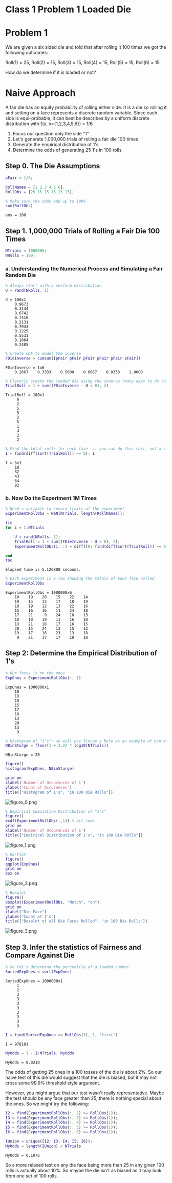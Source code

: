 
# Class 1 Problem 1 Loaded Die
# Problem 1

We are given a six sided die and told that after rolling it 100 times we got the following outcomes:


Roll(1) = 25, Roll(2) = 15, Roll(3) = 15, Roll(4) = 15, Roll(5) = 15, Roll(6) = 15.


How do we determine if it is loaded or not?

# Naive Approach

A fair die has an equity probability of rolling either side. It is a die so rolling it and setting on a face represents a discrete random variable. Since each side is equi\-probable, it can best be describes by a uniform discrete distribution with f(x, x={1,2,3,4,5,6}) = 1/6

1.  Focus our question only the side "1"
2. Let's generate 1,000,000 trials of rolling a fair die 100 times
3. Generate the empirical distribution of 1's
4. Determine the odds of generating 25 1's in 100 rolls
## Step 0. The Die Assumptions
```matlab
pFair = 1/6;

RollNames = [1 2 3 4 5 6];
RollObs = [25 15 15 15 15 15];

% Make sure the odds add up to 100%
sum(RollObs)
```

```matlabTextOutput
ans = 100
```
## Step 1. 1,000,000 Trials of Rolling a Fair Die 100 Times
```matlab
NTrials = 1000000;
NRolls = 100;
```
### a. Understanding the Numerical Process and Simulating a Fair Random Die
```matlab
% Always start with a uniform distribution
U = rand(NRolls, 1)
```

```matlabTextOutput
U = 100x1
    0.9673
    0.3144
    0.6742
    0.7410
    0.2131
    0.7943
    0.1225
    0.5531
    0.1864
    0.2485

```

```matlab
% Create CDF to model the inverse
FDieInverse = cumsum([pFair pFair pFair pFair pFair pFair])
```

```matlabTextOutput
FDieInverse = 1x6
    0.1667    0.3333    0.5000    0.6667    0.8333    1.0000

```

```matlab
% Cleverly create the loaded die using the inverse (many ways to do this)
TrialRoll = 1 + sum((FDieInverse - U < 0), 2)
```

```matlabTextOutput
TrialRoll = 100x1
     6
     2
     5
     5
     2
     5
     1
     4
     2
     2

```

```matlab
% Find the total rolls for each fase ... you can do this sort, not a slow for loop
I = find(diff(sort(TrialRoll)) ~= 0); I
```

```matlabTextOutput
I = 5x1
    18
    32
    43
    64
    82

```
### b. Now Do the Experiment 1M Times
```matlab
% Need a variable to record trails of the experiment
ExperimentRollObs = NaN(NTrials, length(RollNames));

tic
for i = 1:NTrials

    U = rand(NRolls, 1);
    TrialRoll = 1 + sum((FDieInverse - U < 0), 2);
    ExperimentRollObs(i, :) = diff([0; find(diff(sort(TrialRoll)) ~= 0); 100]');

end
toc
```

```matlabTextOutput
Elapsed time is 5.126808 seconds.
```

```matlab
% Each experiment is a row showing the totals of each face rolled
ExperimentRollObs
```

```matlabTextOutput
ExperimentRollObs = 1000000x6
    10    19    20    15    22    14
    19    14    13    17    18    19
    18    19    12    13    22    16
    15    16    16    11    24    18
    17    21     9    24    16    13
    18    18    19    11    16    18
    13    21    18    17    16    15
    20    15    24    13    15    13
    13    17    16    23    13    18
     9    21    17    17    18    18

```
## Step 2: Determine the Empirical Distribution of 1's
```matlab
% Our focus is on the ones
ExpOnes = ExperimentRollObs(:, 1)
```

```matlabTextOutput
ExpOnes = 1000000x1
    10
    19
    18
    15
    17
    18
    13
    20
    13
     9

```

```matlab
% Histogram of "1's": we will use Sturge's Rule as an example of bin width calculation
NBinSturge = floor(1 + 3.22 * log10(NTrials))
```

```matlabTextOutput
NBinSturge = 20
```

```matlab
figure()
histogram(ExpOnes, NBinSturge)

grid on
xlabel('Number of Occurences of 1')
ylabel('Count of Occurences')
title(["Histogram of 1's", "in 100 Die Rolls"])
```

![figure_0.png](Class_1_Problem_1_Loaded_Die_media/figure_0.png)

```matlab
% Empirical Cumulative Distribution of "1's"
figure()
ecdf(ExperimentRollObs(:,1)) % all rows
grid on
xlabel('Number of Occurences of 1')
title(["Empirical Distribution of 1's", "in 100 Die Rolls"])
```

![figure_1.png](Class_1_Problem_1_Loaded_Die_media/figure_1.png)

```matlab
% QQ-Plot
figure()
qqplot(ExpOnes)
grid on
box on
```

![figure_2.png](Class_1_Problem_1_Loaded_Die_media/figure_2.png)

```matlab
% Boxplot
figure()
boxplot(ExperimentRollObs, "Notch", "on")
grid on
xlabel("Die Face")
ylabel("Count of 1's")
title(["Boxplot of all Die Faces Rolled", "in 100 Die Rolls"])
```

![figure_3.png](Class_1_Problem_1_Loaded_Die_media/figure_3.png)
## Step 3. Infer the statistics of Fairness and Compare Against Die
```matlab
% So let's determine the percentile of a loaded number
SortedExpOnes = sort(ExpOnes)
```

```matlabTextOutput
SortedExpOnes = 1000000x1
     1
     2
     3
     3
     3
     3
     3
     3
     3
     3

```

```matlab
I = find(SortedExpOnes >= RollObs(1), 1, "first")
```

```matlabTextOutput
I = 978181
```

```matlab
MyOdds = 1 - I/NTrials; MyOdds
```

```matlabTextOutput
MyOdds = 0.0218
```

The odds of getting 25 ones in a 100 tosses of the die is about 2%. So our naive test of this die would suggest that the die is biased, but it may not cross some 99.9% threshold style argument.


However, you might argue that our test wasn't really representative. Maybe the test should be any face greater than 25, there is nothing special about the ones. So we might try the following:

```matlab
I2 = find(ExperimentRollObs(:, 2) >= RollObs(1));
I3 = find(ExperimentRollObs(:, 3) >= RollObs(1));
I4 = find(ExperimentRollObs(:, 4) >= RollObs(1));
I5 = find(ExperimentRollObs(:, 5) >= RollObs(1));
I6 = find(ExperimentRollObs(:, 6) >= RollObs(1));

IUnion = unique([I2; I3; I4; I5; I6]);
MyOdds = length(IUnion) / NTrials
```

```matlabTextOutput
MyOdds = 0.1076
```

So a more relaxed test on any die face being more than 25 in any given 100 rolls is actually about 10%. So maybe the die isn't as biased as it may look from one set of 100 rolls.

